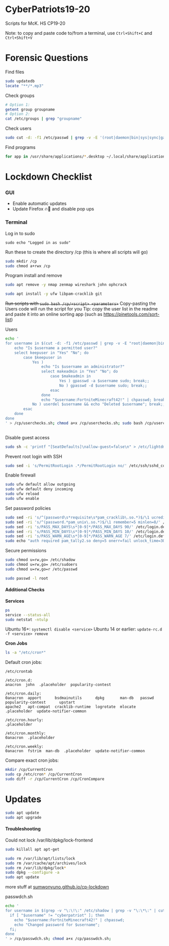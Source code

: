 # CyberPatriots19-20
Scripts for McK. HS CP19-20

Note: to copy and paste code to/from a terminal, use `Ctrl+Shift+C` and `Ctrl+Shift+V`

# Forensic Questions

Find files

```bash
sudo updatedb
locate "**/*.mp3"
```

Check groups

```bash
# Option 1:
getent group groupname
# Option 2:
cat /etc/groups | grep "groupname"
```

Check users
```bash
sudo cut -d: -f1 /etc/passwd | grep -v -E '(root|daemon|bin|sys|sync|games|man|lp|mail|news|uucp|proxy|www-data|backup|list|irc|gnats|nobody|libuuid|syslog|messagebus|colord|lightdm|whoopsie|avahi-autoipd|avahi|usbmux|kernoops|pulse|rtkit|speech-dispatcher|dispatcher|hplip|saned|ubuntu|_apt|uuidd|dnsmasq|geoclue|gnome-initial-setup|gdm|vboxadd|sshd)'
```

Find programs
```bash
for app in /usr/share/applications/*.desktop ~/.local/share/applications/*.desktop; do app="${app##/*/}"; echo "${app::-8}"; done
```

# Lockdown Checklist

### GUI

* Enable automatic updates
* Update Firefox 🔥🦊 and disable pop ups

### Terminal

Log in to sudo
```
sudo echo "Logged in as sudo"
```

Run these to create the directory /cp (this is where all scripts will go)
```bash
sudo mkdir /cp
sudo chmod a+rwx /cp
```

Program install and remove
```bash
sudo apt remove -y nmap zenmap wireshark john ophcrack

sudo apt install -y ufw libpam-cracklib git
```

~~Run scripts with `sudo bash /cp/<script> <parameters>`~~
Copy-pasting the Users code will run the script for you
Tip: copy the user list in the readme and paste it into an online sorting app (such as https://pinetools.com/sort-list)

Users
```bash
echo '
for username in $(cut -d: -f1 /etc/passwd | grep -v -E "root|daemon|bin|sys|sync|games|man|lp|mail|news|uucp|proxy|www-data|backup|list|irc|gnats|nobody|libuuid|syslog|messagebus|colord|lightdm|whoopsie|avahi-autoipd|avahi|usbmux|kernoops|pulse|rtkit|speech-dispatcher|dispatcher|hplip|saned|ubuntu|_apt|uuidd|dnsmasq|geoclue|gnome-initial-setup|gdm|vboxadd|sshd|mysql)"); do
    echo "Is $username a permitted user?"
    select keepuser in "Yes" "No"; do
        case $keepuser in
            Yes ) 
                echo "Is $username an administrator?"
                select makeadmin in "Yes" "No"; do
                    case $makeadmin in 
                        Yes ) gpasswd -a $username sudo; break;;
                        No ) gpasswd -d $username sudo; break;;
                    esac
                done
                echo "$username:FortniteMinecraft42!" | chpasswd; break;;
            No ) userdel $username && echo "Deleted $username"; break;;
        esac
    done
done
' > /cp/userchecks.sh; chmod a+x /cp/userchecks.sh; sudo bash /cp/userchecks.sh;
                
```

Disable guest access
```bash
sudo sh -c 'printf "[SeatDefaults]\nallow-guest=false\n" > /etc/lightdm/lightdm.conf'
```

Prevent root login with SSH
```bash
sudo sed -i 's/PermitRootLogin .*/PermitRootLogin no/' /etc/ssh/sshd_config
```

Enable firewall
```bash
sudo ufw default allow outgoing
sudo ufw default deny incoming
sudo ufw reload
sudo ufw enable
```

Set password policies
```bash
sudo sed -ri 's/^(password\s*requisite\s*pam_cracklib\.so.*)$/\1 ucredit=-1 lcredit=-1 dcredit=-1 ocredit=-1/' /etc/pam.d/common-password
sudo sed -ri 's/^(password.*pam_unix\.so.*)$/\1 remember=5 minlen=8/' /etc/pam.d/common-password
sudo sed -ri 's/PASS_MAX_DAYS\s*[0-9]*/PASS_MAX_DAYS 90/' /etc/login.defs
sudo sed -ri 's/PASS_MIN_DAYS\s*[0-9]*/PASS_MIN_DAYS 10/' /etc/login.defs
sudo sed -ri 's/PASS_WARN_AGE\s*[0-9]*/PASS_WARN_AGE 7/' /etc/login.defs
sudo echo "auth required pam_tally2.so deny=5 onerr=fail unlock_time=30" >> /etc/pam.d/common-auth
```

Secure permissions
```bash
sudo chmod u=rw,go= /etc/shadow
sudo chmod u=rw,go= /etc/sudoers
sudo chmod u=rw,go=r /etc/passwd

sudo passwd -l root
```

#### Additional Checks

**Services**
```bash
ps
service --status-all
sudo netstat -ntulp
```
Ubuntu 16+: `systemctl disable <service>`
Ubuntu 14 or earlier: `update-rc.d -f <service> remove`

**Cron Jobs**
```bash
ls -a "/etc/cron*"
```
Default cron jobs:
```
/etc/crontab

/etc/cron.d:
anacron  john  .placeholder  popularity-contest

/etc/cron.daily:
0anacron  apport      bsdmainutils      dpkg       man-db   passwd        popularity-contest      upstart
apache2   apt-compat  cracklib-runtime  logrotate  mlocate  .placeholder  update-notifier-common

/etc/cron.hourly:
.placeholder

/etc/cron.monthly:
0anacron  .placeholder

/etc/cron.weekly:
0anacron  fstrim  man-db  .placeholder  update-notifier-common
```
Compare exact cron jobs:
```bash
mkdir /cp/CurrentCron
sudo cp /etc/cron* /cp/CurrentCron
sudo diff -r /cp/CurrentCron /cp/CronCompare
```

# Updates

```bash
sudo apt update
sudo apt upgrade
```

#### Troubleshooting 

Could not lock /var/lib/dpkg/lock-frontend
```bash
sudo killall apt apt-get

sudo rm /var/lib/apt/lists/lock
sudo rm /var/cache/apt/archives/lock
sudo rm /var/lib/dpkg/lock*
sudo dpkg --configure -a
sudo apt update
```

more stuff at [sumwonyuno.github.io/cp-lockdown](https://sumwonyuno.github.io/cp-lockdown)


passwdch.sh

```bash
echo '
for username in $(grep -v "\:\!\:" /etc/shadow | grep -v "\:\*\:" | cut -d: -f1); do
  if [ "$username" != "cyberpatriot" ]; then
    echo "$username:FortniteMinecraft42!" | chpasswd;
    echo "Changed password for $username";
  fi;
done
' > /cp/passwdch.sh; chmod a+x /cp/passwdch.sh;
```
